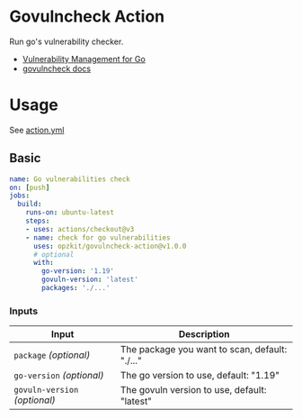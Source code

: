 # Govulncheck Action
Run go's vulnerability checker.

- [Vulnerability Management for Go](https://go.dev/blog/vuln)
- [govulncheck docs](https://pkg.go.dev/golang.org/x/vuln/cmd/govulncheck)

# Usage
See [action.yml](action.yml)

## Basic

```yaml
name: Go vulnerabilities check
on: [push]
jobs:
  build:
    runs-on: ubuntu-latest
    steps:
    - uses: actions/checkout@v3
    - name: check for go vulnerabilities
      uses: opzkit/govulncheck-action@v1.0.0
      # optional
      with:
        go-version: '1.19'
        govuln-version: 'latest'
        packages: './...'
```

### Inputs

| Input                         | Description                                    |
|-------------------------------|------------------------------------------------|
| `package` _(optional)_        | The package you want to scan, default: "./..." |
| `go-version` _(optional)_     | The go version to use, default: "1.19"         |
| `govuln-version` _(optional)_ | The   govuln version to use, default: "latest" |
